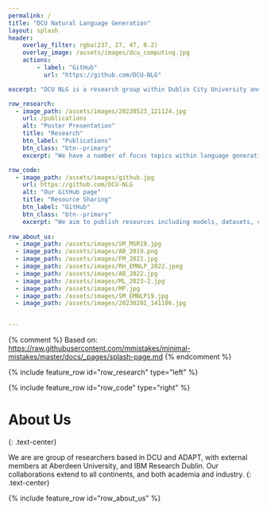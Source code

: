 ```yaml
---
permalink: /
title: "DCU Natural Language Generation"
layout: splash
header:
    overlay_filter: rgba(237, 27, 47, 0.2)
    overlay_image: /assets/images/dcu_computing.jpg
    actions:
        - label: "GitHub"
          url: "https://github.com/DCU-NLG"

excerpt: "DCU NLG is a research group within Dublin City University and the ADAPT Research Centre, located in Dublin, Ireland. We work on language generation in its broadest sense, encompassing data-to-text, text-to-text and free generation tasks."

row_research:
  - image_path: /assets/images/20220523_121124.jpg
    url: /publications
    alt: "Poster Presentation"
    title: "Research"
    btn_label: "Publications"
    btn_class: "btn--primary"
    excerpt: "We have a number of focus topics within language generation, including controllability, disentanglement, modularisation, reproducibility and evaluation of automatically generated text."

row_code:
  - image_path: /assets/images/github.jpg
    url: https://github.com/DCU-NLG
    alt: "Our GitHub page"
    title: "Resource Sharing"
    btn_label: "GitHub"
    btn_class: "btn--primary"
    excerpt: "We aim to publish resources including models, datasets, code and data sheets via GitHub to help others to use and build on our work. Feedback is always welcome."
  
row_about_us:
  - image_path: /assets/images/SM_MSR19.jpg
  - image_path: /assets/images/AB_2019.png
  - image_path: /assets/images/FM_2022.jpg
  - image_path: /assets/images/RH_EMNLP_2022.jpeg
  - image_path: /assets/images/AB_2022.jpg
  - image_path: /assets/images/ML_2023-2.jpg 
  - image_path: /assets/images/MP.jpg
  - image_path: /assets/images/SM_EMNLP19.jpg
  - image_path: /assets/images/20230201_141106.jpg


---
```

{% comment %}
Based on: https://raw.githubusercontent.com/mmistakes/minimal-mistakes/master/docs/_pages/splash-page.md
{% endcomment %}


{% include feature_row id="row_research" type="left" %}

{% include feature_row id="row_code" type="right" %}



# About Us
{: .text-center}

We are are group of researchers based in DCU and ADAPT, with external members at Aberdeen University, and IBM Research Dublin. Our collaborations extend to all continents, and both academia and industry.
{: .text-center}

{% include feature_row id="row_about_us" %}

